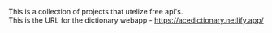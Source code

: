 This  is a collection of projects that utelize free api's. <br/>
This is the URL for the dictionary webapp - https://acedictionary.netlify.app/
